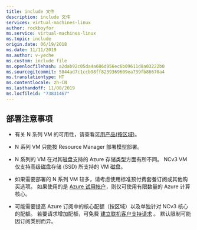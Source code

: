 ```yaml
---
title: include 文件
description: include 文件
services: virtual-machines-linux
author: rockboyfor
ms.service: virtual-machines-linux
ms.topic: include
origin.date: 06/19/2018
ms.date: 11/11/2019
ms.author: v-yeche
ms.custom: include file
ms.openlocfilehash: a2dab92c05da4a686d956ec6b09611d8a03222b0
ms.sourcegitcommit: 5844ad7c1ccb98ff8239369609ea739fb86670a4
ms.translationtype: HT
ms.contentlocale: zh-CN
ms.lasthandoff: 11/08/2019
ms.locfileid: "73831467"
---
```

## <a name="deployment-considerations"></a>部署注意事项

* 有关 N 系列 VM 的可用性，请查看[可用产品(按区域)](https://www.azure.cn/home/features/products-by-region)。

* N 系列 VM 只能按 Resource Manager 部署模型部署。

* N 系列的 VM 在对其磁盘支持的 Azure 存储类型方面有所不同。 NCv3 VM 仅支持高级磁盘存储 (SSD) 所支持的 VM 磁盘。

<!-- Not Available on  NC, NV, NCv2, NCv3, ND, NVv2  -->

* 如果需要部署的 N 系列 VM 较多，请考虑使用标准预付费套餐订阅或其他购买选项。 如果使用的是 [Azure 试用帐户](https://www.azure.cn/pricing/1rmb-trial/)，则仅可使用有限数量的 Azure 计算核心。

* 可能需要提高 Azure 订阅中的核心配额（按区域）以及单独针对 NCv3 核心的配额。 若要请求增加配额，可免费 [建立联机客户支持请求](https://support.azure.cn/support/support-azure/) 。 默认限制可能因订阅类别而异。

<!-- Not Available on NC, NCv2, ND, or NV -->
<!-- Update_Description: update meta properties, wording update -->